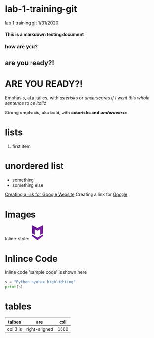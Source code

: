# lab-1-training-git
lab 1 training git 1/31/2020
#### This is a markdown testing document
### how are you? 
## are you ready?! 
# ARE YOU READY?!

Emphasis, aka italics, with *asterisks* or _underscores_
*if I want this whole sentence to be italic*

Strong emphasis, aka bold, with **asterisks and *underscores***

# lists
1. first item

# unordered list
* something
* something else

[Creating a link for Google Website](https:/www.google.com)
Creating a link for [Google](https:/www.google.com)

# Images 
Inline-style:
![alt text](https://github.com/adam-p/markdown-here/raw/master/src/common/images/icon48.png "Logo Title Text 1")

# Inlince Code

Inline code 'sample code' is shown here

``` python
s = "Python syntax highlighting"
print(s)
```

# tables

|talbes|are|coll|
|------|---|----|
|col 3 is|right-aligned|1600|

